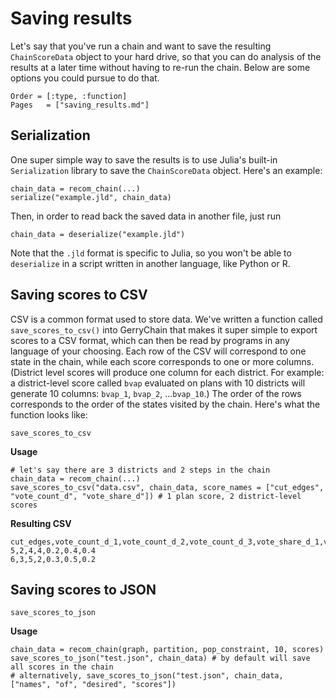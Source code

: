 # Saving results
Let's say that you've run a chain and want to save the resulting `ChainScoreData` object to your hard drive, so that you can do analysis of the results at a later time without having to re-run the chain. Below are some options you could pursue to do that.

```@index
Order = [:type, :function]
Pages   = ["saving_results.md"]
```

## Serialization
One super simple way to save the results is to use Julia's built-in `Serialization` library to save the `ChainScoreData` object. Here's an example:

```
chain_data = recom_chain(...)
serialize("example.jld", chain_data)
```

Then, in order to read back the saved data in another file, just run
```
chain_data = deserialize("example.jld")
```
Note that the `.jld` format is specific to Julia, so you won't be able to `deserialize` in a script written in another language, like Python or R.

## Saving scores to CSV
CSV is a common format used to store data. We've written a function called `save_scores_to_csv()` into GerryChain that makes it super simple to export scores to a CSV format, which can then be read by programs in any language of your choosing. Each row of the CSV will correspond to one state in the chain, while each score corresponds to one or more columns. (District level scores will produce one column for each district. For example: a district-level score called `bvap` evaluated on plans with 10 districts will generate 10 columns: `bvap_1`, `bvap_2`, ...`bvap_10`.) The order of the rows corresponds to the order of the states visited by the chain. Here's what the function looks like:

```@docs
save_scores_to_csv
```

**Usage**

```
# let's say there are 3 districts and 2 steps in the chain
chain_data = recom_chain(...)
save_scores_to_csv("data.csv", chain_data, score_names = ["cut_edges", "vote_count_d", "vote_share_d"]) # 1 plan score, 2 district-level scores
```

**Resulting CSV**

```
cut_edges,vote_count_d_1,vote_count_d_2,vote_count_d_3,vote_share_d_1,vote_share_d_2,vote_share_d_3
5,2,4,4,0.2,0.4,0.4
6,3,5,2,0.3,0.5,0.2
```

## Saving scores to JSON
```@docs
save_scores_to_json
```

**Usage**

```
chain_data = recom_chain(graph, partition, pop_constraint, 10, scores)
save_scores_to_json("test.json", chain_data) # by default will save all scores in the chain
# alternatively, save_scores_to_json("test.json", chain_data, ["names", "of", "desired", "scores"])
```
